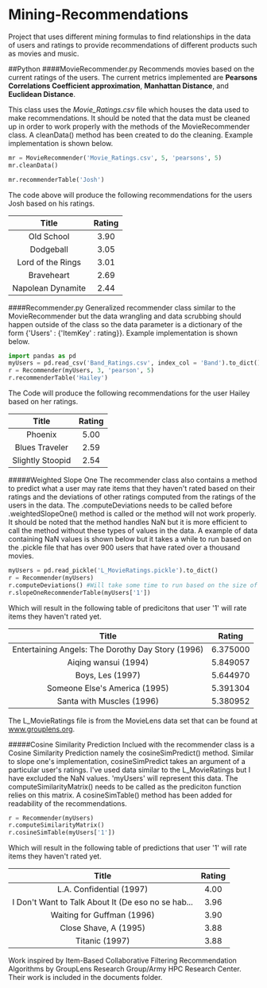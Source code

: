 # Mining-Recommendations
Project that uses different mining formulas to find relationships in the data of users and ratings to provide recommendations of different products such as movies and music. 

##Python
####MovieRecommender.py
Recommends movies based on the current ratings of the users. The current metrics implemented are **Pearsons Correlations Coefficient approximation**, **Manhattan Distance**, and **Euclidean Distance**.

This class uses the *Movie_Ratings.csv* file which houses the data used to make recommendations. It should be noted that the data must be cleaned up in order to work properly with the methods of the MovieRecommender class. A cleanData() method has been created to do the cleaning. Example implementation is shown below.

```python
mr = MovieRecommender('Movie_Ratings.csv', 5, 'pearsons', 5)
mr.cleanData()

mr.recommenderTable('Josh')
```
The code above will produce the following recommendations for the users Josh based on his ratings.

|Title   |     Rating|
|:--------:|:-----------:|
|Old School          | 3.90|
|Dodgeball           | 3.05|
|Lord of the Rings   | 3.01|
|Braveheart          | 2.69|
|Napolean Dynamite   | 2.44|

####Recommender.py
Generalized recommender class similar to the MovieRecommender but the data wrangling and data scrubbing should happen outside of the class so the data parameter is a dictionary of the form {'Users' : {'ItemKey' : rating}}. Example implementation is shown below.
```python
import pandas as pd
myUsers = pd.read_csv('Band_Ratings.csv', index_col = 'Band').to_dict()
r = Recommender(myUsers, 3, 'pearson', 5)
r.recommenderTable('Hailey')
```
The Code will produce the following recommendations for the user Hailey based on her ratings.
                 
|Title           |  Rating |
|:--------------:|:--------:|
|Phoenix          |  5.00 |
|Blues Traveler   |  2.59 |
|Slightly Stoopid |  2.54 |

#####Weighted Slope One
The recommender class also contains a method to predict what a user may rate items that they haven't rated based on their ratings and the deviations of other ratings computed from the ratings of the users in the data. The .computeDeviations needs to be called before .weightedSlopeOne() method is called or the method will not work properly. It should be noted that the method handles NaN but it is more efficient to call the method without these types of values in the data. A example of data containing NaN values is shown below but it takes a while to run based on the .pickle file that has over 900 users that have rated over a thousand movies.
```python
myUsers = pd.read_pickle('L_MovieRatings.pickle').to_dict()
r = Recommender(myUsers)
r.computeDeviations() #Will take some time to run based on the size of L_MovieRatings.pickle
r.slopeOneRecommenderTable(myUsers['1'])
```
Which will result in the following table of predicitons that user '1' will rate items they haven't rated yet.

|Title                                            |  Rating  |
|:-----------------------------------------------:|:--------:|                                                      
|Entertaining Angels: The Dorothy Day Story (1996)|  6.375000|
|Aiqing wansui (1994)                             |  5.849057|
|Boys, Les (1997)                                 |  5.644970|
|Someone Else's America (1995)                    |  5.391304|
|Santa with Muscles (1996)                        |  5.380952|

The L_MovieRatings file is from the MovieLens data set that can be found at www.grouplens.org.

#####Cosine Similarity Prediction
Inclued with the recommender class is a Cosine Similarity Prediction namely the cosineSimPredict() method. Similar to slope one's implementation, cosineSimPredict takes an argument of a particular user's ratings. I've used data similar to the L_MovieRatings but I have excluded the NaN values. 'myUsers' will represent this data. The computeSimilarityMatrix() needs to be called as the prediciton function relies on this matrix. A cosineSimTable() method has been added for readability of the recommendations.
```python
r = Recommender(myUsers)
r.computeSimilarityMatrix()
r.cosineSimTable(myUsers['1'])
```
Which will result in the following table of predictions that user '1' will rate items they haven't rated yet.

|Title                                               |Rating|
|:--------------------------------------------------:|:----:|                                                 
|L.A. Confidential (1997)                            | 4.00 |
|I Don't Want to Talk About It (De eso no se hab...  | 3.96 |
|Waiting for Guffman (1996)                          | 3.90 |
|Close Shave, A (1995)                               | 3.88 |
|Titanic (1997)                                      | 3.88 |

Work inspired by Item-Based Collaborative Filtering Recommendation Algorithms by GroupLens Research Group/Army HPC Research Center. Their work is included in the documents folder. 
